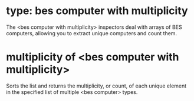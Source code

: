 # type: bes computer with multiplicity

The &lt;bes computer with multiplicity&gt; inspectors deal with arrays of BES computers, allowing you to extract unique computers and count them.

# multiplicity of &lt;bes computer with multiplicity&gt;

Sorts the list and returns the multiplicity, or count, of each unique element in the specified list of multiple &lt;bes computer&gt; types.

